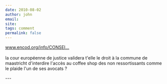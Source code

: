 ```yaml
---
date: 2010-08-02
author: john
email: 
site: 
tags: comment
permalink: false
---
```


<p><a href="http://www.encod.org/info/CONSEIL-DE-LA-COUR-EUROPEENNE-LA.html" title="http://www.encod.org/info/CONSEIL-DE-LA-COUR-EUROPEENNE-LA.html" rel="nofollow">www.encod.org/info/CONSEI...</a><br />
<br />
la cour européenne de justice validera t'elle le droit à la commune de maastricht d'interdire l'accès au coffee shop des non ressortissants comme le plaide l'un de ses avocats ?</p>
---